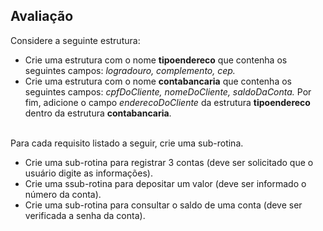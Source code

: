 ## Avaliação 
Considere a seguinte estrutura:
<ul>
    <li>Crie uma estrutura com o nome <b>tipoendereco</b> que contenha os seguintes campos: <i>logradouro, complemento, cep.</i></li>
    <li>Crie uma estrutura com o nome <b>contabancaria</b> que contenha os seguintes campos: <i>cpfDoCliente, nomeDoCliente, saldoDaConta.</i> Por fim, adicione o campo <i>enderecoDoCliente</i> da estrutura <b>tipoendereco</b> dentro da estrutura <b>contabancaria</b>.</li>

</ul>
<br>
Para cada requisito listado a seguir, crie uma sub-rotina.
<ul>
    <li>Crie uma sub-rotina para registrar 3 contas (deve ser solicitado que o usuário digite as informações).</li>
    <li>Crie uma ssub-rotina para depositar um valor (deve ser informado o número da conta).</li>
    <li>Crie uma sub-rotina para consultar o saldo de uma conta (deve ser verificada a senha da conta).</li>
</ul>

